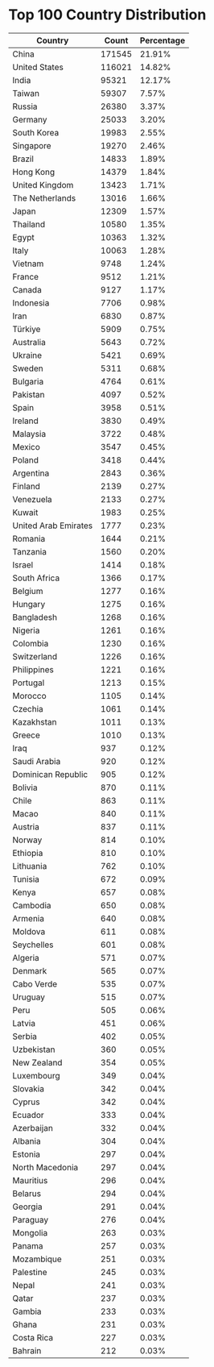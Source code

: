 # Top 100 Country Distribution
| Country | Count | Percentage |
|----|----|----|
| China | 171545 | 21.91% |
| United States | 116021 | 14.82% |
| India | 95321 | 12.17% |
| Taiwan | 59307 | 7.57% |
| Russia | 26380 | 3.37% |
| Germany | 25033 | 3.20% |
| South Korea | 19983 | 2.55% |
| Singapore | 19270 | 2.46% |
| Brazil | 14833 | 1.89% |
| Hong Kong | 14379 | 1.84% |
| United Kingdom | 13423 | 1.71% |
| The Netherlands | 13016 | 1.66% |
| Japan | 12309 | 1.57% |
| Thailand | 10580 | 1.35% |
| Egypt | 10363 | 1.32% |
| Italy | 10063 | 1.28% |
| Vietnam | 9748 | 1.24% |
| France | 9512 | 1.21% |
| Canada | 9127 | 1.17% |
| Indonesia | 7706 | 0.98% |
| Iran | 6830 | 0.87% |
| Türkiye | 5909 | 0.75% |
| Australia | 5643 | 0.72% |
| Ukraine | 5421 | 0.69% |
| Sweden | 5311 | 0.68% |
| Bulgaria | 4764 | 0.61% |
| Pakistan | 4097 | 0.52% |
| Spain | 3958 | 0.51% |
| Ireland | 3830 | 0.49% |
| Malaysia | 3722 | 0.48% |
| Mexico | 3547 | 0.45% |
| Poland | 3418 | 0.44% |
| Argentina | 2843 | 0.36% |
| Finland | 2139 | 0.27% |
| Venezuela | 2133 | 0.27% |
| Kuwait | 1983 | 0.25% |
| United Arab Emirates | 1777 | 0.23% |
| Romania | 1644 | 0.21% |
| Tanzania | 1560 | 0.20% |
| Israel | 1414 | 0.18% |
| South Africa | 1366 | 0.17% |
| Belgium | 1277 | 0.16% |
| Hungary | 1275 | 0.16% |
| Bangladesh | 1268 | 0.16% |
| Nigeria | 1261 | 0.16% |
| Colombia | 1230 | 0.16% |
| Switzerland | 1226 | 0.16% |
| Philippines | 1221 | 0.16% |
| Portugal | 1213 | 0.15% |
| Morocco | 1105 | 0.14% |
| Czechia | 1061 | 0.14% |
| Kazakhstan | 1011 | 0.13% |
| Greece | 1010 | 0.13% |
| Iraq | 937 | 0.12% |
| Saudi Arabia | 920 | 0.12% |
| Dominican Republic | 905 | 0.12% |
| Bolivia | 870 | 0.11% |
| Chile | 863 | 0.11% |
| Macao | 840 | 0.11% |
| Austria | 837 | 0.11% |
| Norway | 814 | 0.10% |
| Ethiopia | 810 | 0.10% |
| Lithuania | 762 | 0.10% |
| Tunisia | 672 | 0.09% |
| Kenya | 657 | 0.08% |
| Cambodia | 650 | 0.08% |
| Armenia | 640 | 0.08% |
| Moldova | 611 | 0.08% |
| Seychelles | 601 | 0.08% |
| Algeria | 571 | 0.07% |
| Denmark | 565 | 0.07% |
| Cabo Verde | 535 | 0.07% |
| Uruguay | 515 | 0.07% |
| Peru | 505 | 0.06% |
| Latvia | 451 | 0.06% |
| Serbia | 402 | 0.05% |
| Uzbekistan | 360 | 0.05% |
| New Zealand | 354 | 0.05% |
| Luxembourg | 349 | 0.04% |
| Slovakia | 342 | 0.04% |
| Cyprus | 342 | 0.04% |
| Ecuador | 333 | 0.04% |
| Azerbaijan | 332 | 0.04% |
| Albania | 304 | 0.04% |
| Estonia | 297 | 0.04% |
| North Macedonia | 297 | 0.04% |
| Mauritius | 296 | 0.04% |
| Belarus | 294 | 0.04% |
| Georgia | 291 | 0.04% |
| Paraguay | 276 | 0.04% |
| Mongolia | 263 | 0.03% |
| Panama | 257 | 0.03% |
| Mozambique | 251 | 0.03% |
| Palestine | 245 | 0.03% |
| Nepal | 241 | 0.03% |
| Qatar | 237 | 0.03% |
| Gambia | 233 | 0.03% |
| Ghana | 231 | 0.03% |
| Costa Rica | 227 | 0.03% |
| Bahrain | 212 | 0.03% |
